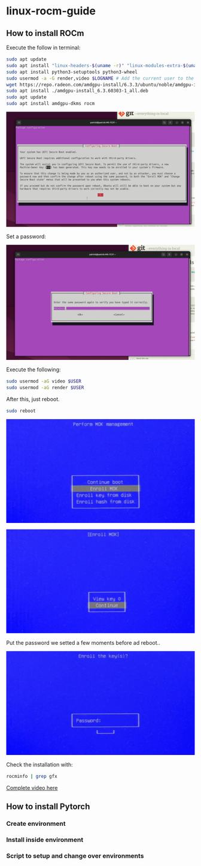 # linux-rocm-guide

## How to install ROCm

Execute the follow in terminal:

```bash
sudo apt update
sudo apt install "linux-headers-$(uname -r)" "linux-modules-extra-$(uname -r)"
sudo apt install python3-setuptools python3-wheel
sudo usermod -a -G render,video $LOGNAME # Add the current user to the render and video groups
wget https://repo.radeon.com/amdgpu-install/6.3.3/ubuntu/noble/amdgpu-install_6.3.60303-1_all.deb
sudo apt install ./amdgpu-install_6.3.60303-1_all.deb
sudo apt update
sudo apt install amdgpu-dkms rocm
```

![alt text](image.png)

Set a password:

![alt text](image-1.png)

Execute the following:

```bash
sudo usermod -aG video $USER
sudo usermod -aG render $USER
```

After this, just reboot.

```bash
sudo reboot
```

![alt text](image-3.png)

![alt text](image-4.png)

Put the password we setted a few moments before ad reboot..

![alt text](image-5.png)

Check the installation with:

```bash
rocminfo | grep gfx
```

[Complete video here](https://www.youtube.com/watch?v=NhGtBL4fi0c)

## How to install Pytorch

### Create environment

### Install inside environment

### Script to setup and change over environments